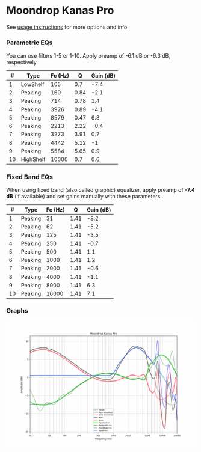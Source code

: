 # Moondrop Kanas Pro
See [usage instructions](https://github.com/jaakkopasanen/AutoEq#usage) for more options and info.

### Parametric EQs
You can use filters 1-5 or 1-10. Apply preamp of -6.1 dB or -6.3 dB, respectively.

|   # | Type      |   Fc (Hz) |    Q |   Gain (dB) |
|-----|-----------|-----------|------|-------------|
|   1 | LowShelf  |       105 | 0.7  |        -7.4 |
|   2 | Peaking   |       160 | 0.84 |        -2.1 |
|   3 | Peaking   |       714 | 0.78 |         1.4 |
|   4 | Peaking   |      3926 | 0.89 |        -4.1 |
|   5 | Peaking   |      8579 | 0.47 |         6.8 |
|   6 | Peaking   |      2213 | 2.22 |        -0.4 |
|   7 | Peaking   |      3273 | 3.91 |         0.7 |
|   8 | Peaking   |      4442 | 5.12 |        -1   |
|   9 | Peaking   |      5584 | 5.65 |         0.9 |
|  10 | HighShelf |     10000 | 0.7  |         0.6 |

### Fixed Band EQs
When using fixed band (also called graphic) equalizer, apply preamp of **-7.4 dB** (if available) and set gains manually with these parameters.

|   # | Type    |   Fc (Hz) |    Q |   Gain (dB) |
|-----|---------|-----------|------|-------------|
|   1 | Peaking |        31 | 1.41 |        -8.2 |
|   2 | Peaking |        62 | 1.41 |        -5.2 |
|   3 | Peaking |       125 | 1.41 |        -3.5 |
|   4 | Peaking |       250 | 1.41 |        -0.7 |
|   5 | Peaking |       500 | 1.41 |         1.1 |
|   6 | Peaking |      1000 | 1.41 |         1.2 |
|   7 | Peaking |      2000 | 1.41 |        -0.6 |
|   8 | Peaking |      4000 | 1.41 |        -1.1 |
|   9 | Peaking |      8000 | 1.41 |         6.3 |
|  10 | Peaking |     16000 | 1.41 |         7.1 |

### Graphs
![](./Moondrop%20Kanas%20Pro.png)
